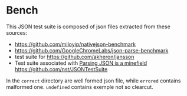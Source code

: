 # Bench

This JSON test suite is composed of json files extracted from these sources: 
 * https://github.com/miloyip/nativejson-benchmark
 * https://github.com/GoogleChromeLabs/json-parse-benchmark
 * test suite for https://github.com/akheron/jansson
 * Test suite associated with [Parsing JSON is a minefield](http://seriot.ch/parsing_json.php) https://github.com/nst/JSONTestSuite

In the `correct` directory are well formed json file, while `errored` contains malformed one. `undefined` contains exemple not so clearcut.
